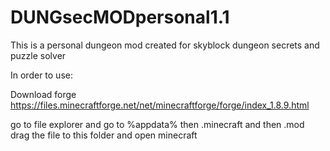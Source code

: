 # DUNGsecMODpersonal1.1

This is a personal dungeon mod created for skyblock dungeon secrets and puzzle solver

In order to use:

Download forge
https://files.minecraftforge.net/net/minecraftforge/forge/index_1.8.9.html

go to file explorer and go to %appdata% then .minecraft and then .mod
drag the file to this folder and open minecraft
